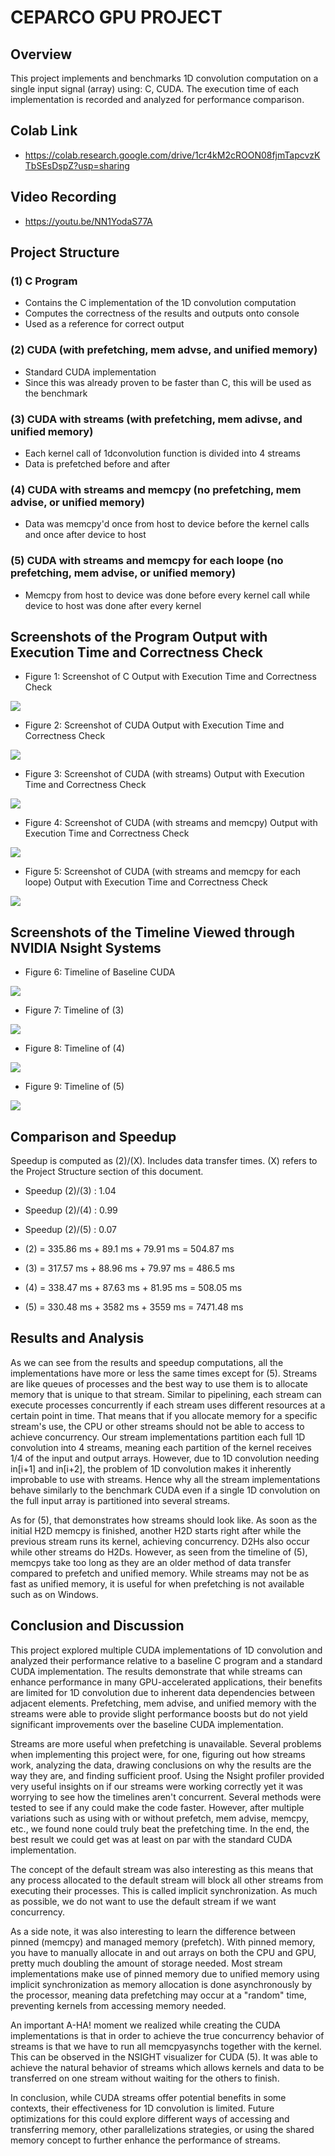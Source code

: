 # CEPARCO GPU PROJECT

## Overview
This project implements and benchmarks 1D convolution computation on a single input signal (array) using: C, CUDA. The execution time of each implementation is recorded and analyzed for performance comparison.

## Colab Link
- https://colab.research.google.com/drive/1cr4kM2cROON08fjmTapcvzKTbSEsDspZ?usp=sharing

## Video Recording
- https://youtu.be/NN1YodaS77A

## Project Structure
### (1) C Program 
- Contains the C implementation of the 1D convolution computation
- Computes the correctness of the results and outputs onto console
- Used as a reference for correct output
### (2) CUDA (with prefetching, mem advse, and unified memory)
- Standard CUDA implementation 
- Since this was already proven to be faster than C, this will be used as the benchmark
### (3) CUDA with streams (with prefetching, mem adivse, and unified memory)
- Each kernel call of 1dconvolution function is divided into 4 streams
- Data is prefetched before and after
### (4) CUDA with streams and memcpy (no prefetching, mem advise, or unified memory)
- Data was memcpy'd once from host to device before the kernel calls and once after device to host
### (5) CUDA with streams and memcpy for each loope (no prefetching, mem advise, or unified memory)
- Memcpy from host to device was done before every kernel call while device to host was done after every kernel

## Screenshots of the Program Output with Execution Time and Correctness Check

- Figure 1: Screenshot of C Output with Execution Time and Correctness Check
<img src="screenshots/c_result.png">

-  Figure 2: Screenshot of CUDA Output with Execution Time and Correctness Check
<img src="screenshots/cuda_result.png">

-  Figure 3: Screenshot of CUDA (with streams) Output with Execution Time and Correctness Check
<img src="screenshots/cudastreams_result.png">

-  Figure 4: Screenshot of CUDA (with streams and memcpy) Output with Execution Time and Correctness Check
<img src="screenshots/4RESULTS.png">

-  Figure 5: Screenshot of CUDA (with streams and memcpy for each loope) Output with Execution Time and Correctness Check
<img src="screenshots/cudamemcpys_result.png">

## Screenshots of the Timeline Viewed through NVIDIA Nsight Systems

-  Figure 6: Timeline of Baseline CUDA
<img src="screenshots/2CUDABENCHMARK.png">

-  Figure 7: Timeline of (3)
<img src="screenshots/3CUDASTANDARD.png">

-  Figure 8: Timeline of (4)
<img src="screenshots/4CUDASTREAMBEFOREAFTER.png">

-  Figure 9: Timeline of (5)
<img src="screenshots/5CUDASTREAMMEMCPYALL.png">

## Comparison and Speedup
Speedup is computed as (2)/(X). Includes data transfer times. (X) refers to the Project Structure section of this document. 
- Speedup (2)/(3) : 1.04
- Speedup (2)/(4) : 0.99
- Speedup (2)/(5) : 0.07

- (2) = 335.86 ms + 89.1 ms + 79.91 ms = 504.87 ms
- (3) = 317.57 ms + 88.96 ms + 79.97 ms = 486.5 ms
- (4) = 338.47 ms + 87.63 ms + 81.95 ms = 508.05 ms 
- (5) = 330.48 ms + 3582 ms + 3559 ms = 7471.48 ms

## Results and Analysis

As we can see from the results and speedup computations, all the implementations have more or less the same times except for (5). Streams are like queues of processes and the best way to use them is to allocate memory that is unique to that stream. Similar to pipelining, each stream can execute processes concurrently if each stream uses different resources at a certain point in time. That means that if you allocate memory for a specific stream's use, the CPU or other streams should not be able to access to achieve concurrency. Our stream implementations partition each full 1D convolution into 4 streams, meaning each partition of the kernel receives 1/4 of the input and output arrays. However, due to 1D convolution needing in[i+1] and in[i+2], the problem of 1D convolution makes it inherently improbable to use with streams. Hence why all the stream implementations behave similarly to the benchmark CUDA even if a single 1D convolution on the full input array is partitioned into several streams. 

As for (5), that demonstrates how streams should look like. As soon as the initial H2D memcpy is finished, another H2D starts right after while the previous stream runs its kernel, achieving concurrency. D2Hs also occur while other streams do H2Ds. However, as seen from the timeline of (5), memcpys take too long as they are an older method of data transfer compared to prefetch and unified memory. While streams may not be as fast as unified memory, it is useful for when prefetching is not available such as on Windows. 



## Conclusion and Discussion

This project explored multiple CUDA implementations of 1D convolution and analyzed their performance relative to a baseline C program and a standard CUDA implementation. The results demonstrate that while streams can enhance performance in many GPU-accelerated applications, their benefits are limited for 1D convolution due to inherent data dependencies between adjacent elements. Prefetching, mem advise, and unified memory with the streams were able to provide slight performance boosts but do not yield significant improvements over the baseline CUDA implementation. 

Streams are more useful when prefetching is unavailable. Several problems when implementing this project were, for one, figuring out how streams work, analyzing the data, drawing conclusions on why the results are the way they are, and finding sufficient proof. Using the Nsight profiler provided very useful insights on if our streams were working correctly yet it was worrying to see how the timelines aren't concurrent. Several methods were tested to see if any could make the code faster. However, after multiple variations such as using with or without prefetch, mem advise, memcpy, etc., we found none could truly beat the prefetching time. In the end, the best result we could get was at least on par with the standard CUDA implementation. 

The concept of the default stream was also interesting as this means that any process allocated to the default stream will block all other streams from executing their processes. This is called implicit synchronization. As much as possible, we do not want to use the default stream if we want concurrency. 

As a side note, it was also interesting to learn the difference between pinned (memcpy) and managed memory (prefetch). With pinned memory, you have to manually allocate in and out arrays on both the CPU and GPU, pretty much doubling the amount of storage needed. Most stream implementations make use of pinned memory due to unified memory using implicit synchronization as memory allocation is done asynchronously by the processor, meaning data prefetching may occur at a "random" time, preventing kernels from accessing memory needed.

An important A-HA! moment we realized while creating the CUDA implementations is that in order to achieve the true concurrency behavior of streams is that we have to run all memcpyasynchs together with the kernel. This can be observed in the NSIGHT visualizer for CUDA (5). It was able to achieve the natural behavior of streams which allows kernels and data to be transferred on one stream without waiting for the others to finish. 

In conclusion, while CUDA streams offer potential benefits in some contexts, their effectiveness for 1D convolution is limited. Future optimizations for this could explore different ways of accessing and transferring memory, other parallelizations strategies, or using the shared memory concept to further enhance the performance of streams.
